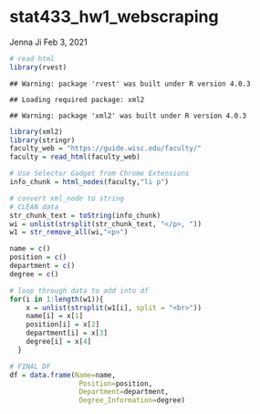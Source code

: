 stat433\_hw1\_webscraping
================
Jenna Ji
Feb 3, 2021

``` r
# read html
library(rvest)
```

    ## Warning: package 'rvest' was built under R version 4.0.3

    ## Loading required package: xml2

    ## Warning: package 'xml2' was built under R version 4.0.3

``` r
library(xml2)
library(stringr)
faculty_web = "https://guide.wisc.edu/faculty/"
faculty = read_html(faculty_web)

# Use Selector Gadget from Chrome Extensions
info_chunk = html_nodes(faculty,"li p")

# convert xml_node to string
# CLEAN data
str_chunk_text = toString(info_chunk)
wi = unlist(strsplit(str_chunk_text, "</p>, "))
w1 = str_remove_all(wi,"<p>")

name = c()
position = c()
department = c()
degree = c()

# loop through data to add into df
for(i in 1:length(w1)){
    x = unlist(strsplit(w1[i], split = "<br>"))
    name[i] = x[1]
    position[i] = x[2]
    department[i] = x[3]
    degree[i] = x[4]
  }

# FINAL DF
df = data.frame(Name=name,
                 Position=position, 
                 Department=department, 
                 Degree_Information=degree)
```
